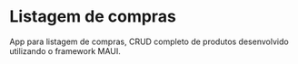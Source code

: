 # Listagem de compras

App para listagem de compras, CRUD completo de produtos desenvolvido utilizando o framework MAUI.
